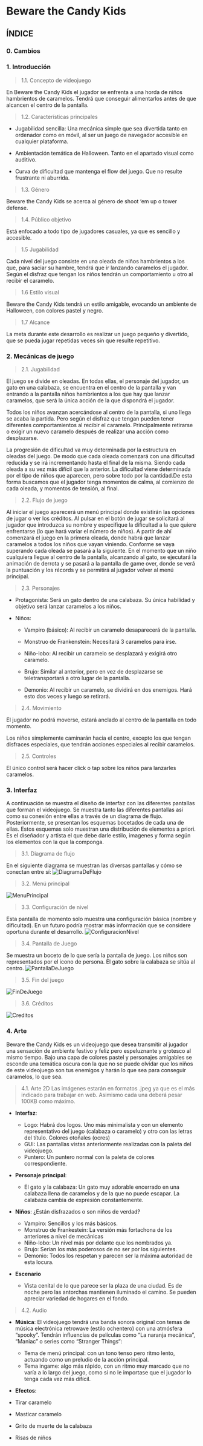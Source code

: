 # Beware the Candy Kids

## ÍNDICE

### 0. Cambios ###

### 1. Introducción ###

   >1.1. Concepto de videojuego
   
En Beware the Candy Kids el jugador se enfrenta a una horda de niños hambrientos de caramelos. Tendrá que conseguir alimentarlos antes de que alcancen el centro de la pantalla.

   >1.2. Características principales
   
* Jugabilidad sencilla: Una mecánica simple que sea divertida tanto en ordenador como en móvil, al ser un juego de navegador accesible en cualquier plataforma.

* Ambientación temática de Halloween. Tanto en el apartado visual como auditivo.

* Curva de dificultad que mantenga el flow del juego. Que no resulte frustrante ni aburrida.


>1.3. Género
   
Beware the Candy Kids se acerca al género de shoot ‘em up o tower defense.

   >1.4. Público objetivo
  
Está enfocado a todo tipo de jugadores casuales, ya que es sencillo y accesible.

   >1.5 Jugabilidad
  
Cada nivel del juego consiste en una oleada de niños hambrientos a los que, para saciar su hambre, tendrá que ir lanzando caramelos el jugador. Según el disfraz que tengan los niños tendrán un comportamiento u otro al recibir el caramelo.

   >1.6 Estilo visual
  
Beware the Candy Kids tendrá un estilo amigable, evocando un ambiente de Halloween, con colores pastel y negro.
 
  >1.7 Alcance
  
La meta durante este desarrollo es realizar un juego pequeño y divertido, que se pueda jugar repetidas veces sin que resulte repetitivo.

### 2. Mecánicas de juego ###

   >2.1. Jugabilidad
   
El juego se divide en oleadas. En todas ellas, el personaje del jugador, un gato en una calabaza, se encuentra en el centro de la pantalla y van entrando a la pantalla niños hambrientos a los que hay que lanzar caramelos, que será la única acción de la que dispondrá el jugador.

 Todos los niños avanzan acercándose al centro de la pantalla, si uno llega se acaba la partida. Pero según el disfraz que tengan pueden tener diferentes comportamientos al recibir el caramelo. Principalmente retirarse o exigir un nuevo caramelo después de realizar una acción como desplazarse.
 
 La progresión de dificultad va muy determinada por la estructura en oleadas del juego. De modo que cada oleada comenzará con una dificultad reducida y se irá incrementando hasta el final de la misma. Siendo cada oleada a su vez más difícil que la anterior. La dificultad viene determinada por el tipo de niños que aparecen, pero sobre todo por la cantidad.De esta forma buscamos que el jugador tenga momentos de calma, al comienzo de cada oleada, y momentos de tensión, al final.
  
  >2.2. Flujo de juego
  
Al iniciar el juego aparecerá un menú principal donde existirán las opciones de jugar o ver los créditos. Al pulsar en el botón de jugar se solicitará al jugador que introduzca su nombre y especifique la dificultad a la que quiere enfrentarse (lo que hará variar el número de niños). A partir de ahí comenzará el juego en la primera oleada, donde habrá que lanzar caramelos a todos los niños que vayan viniendo. Conforme se vaya superando cada oleada se pasará a la siguiente.
 En el momento que un niño cualquiera llegue al centro de la pantalla, alcanzando al gato, se ejecutará la animación de derrota y se pasará a la pantalla de game over, donde se verá la puntuación y los récords y se permitirá al jugador volver al menú principal.
   
   >2.3. Personajes
  
* Protagonista: Será un gato dentro de una calabaza. Su única habilidad y objetivo será lanzar caramelos a los niños.

* Niños:

  * Vampiro (básico): Al recibir un caramelo desaparecerá de la pantalla.
  
  * Monstruo de Frankenstein: Necesitará 3 caramelos para irse.
  
  * Niño-lobo: Al recibir un caramelo se desplazará y exigirá otro caramelo.
  
  * Brujo: Similar al anterior, pero en vez de desplazarse se teletransportará a otro lugar de la pantalla.
  
  * Demonio: Al recibir un caramelo, se dividirá en dos enemigos. Hará esto dos veces y luego se retirará.
  
  
>2.4. Movimiento 
  
El jugador no podrá moverse, estará anclado al centro de la pantalla en todo momento.

Los niños simplemente caminarán hacia el centro, excepto los que tengan disfraces especiales, que tendrán acciones especiales al recibir caramelos.
 
  >2.5. Controles
  
El único control será hacer click o tap sobre los niños para lanzarles caramelos.


### 3. Interfaz ###

A continuación se muestra el diseño de interfaz con las diferentes pantallas que forman el videojuego. Se muestra tanto las diferentes pantallas así como su conexión entre ellas a través de un diagrama de flujo. Posteriormente, se presentan los esquemas bocetados de cada una de ellas. Estos esquemas solo muestran una distribución de elementos a priori. Es el diseñador y artista el que debe darle estilo, imagenes y forma según los elementos con la que la componga. 

  >3.1. Diagrama de flujo
  
  En el siguiente diagrama se muestran las diversas pantallas y cómo se conectan entre sí:
  ![DiagramaDeFlujo](img/diagramadeflujo.jpg)
  
  >3.2. Menú principal
  
  ![MenuPrincipal](img/main.png)

  >3.3. Configuración de nivel
  
  Esta pantalla de momento solo muestra una configuración básica (nombre y dificultad). En un futuro podría mostrar más información que se considere oportuna durante el desarrollo.
   ![ConfiguracionNivel](img/settings.png)
  
  >3.4. Pantalla de Juego
  
  Se muestra un boceto de lo que sería la pantalla de juego. Los niños son representados por el icono de persona. El gato sobre la calabaza se sitúa al centro.
  ![PantallaDeJuego](img/game.png)

  >3.5. Fin del juego
  
  ![FinDeJuego](img/score.png)

  >3.6. Créditos
  
  ![Creditos](img/credits.png)

  
### 4. Arte ###

Beware the Candy Kids es un videojuego que desea transmitir al jugador una sensación de ambiente festivo y feliz pero espeluznante y grotesco al mismo tiempo. Bajo una capa de colores pastel y personajes amigables se esconde una temática oscura con la que no se puede olvidar que los niños de este videojuego son tus enemigos y harán lo que sea para conseguir caramelos, lo que sea.

  >4.1. Arte 2D
  Las imágenes estarán en formatos .jpeg ya que es el más indicado para trabajar en web. Asimismo cada una deberá pesar 100KB como máximo. 

* **Interfaz**: 
   * Logo: Habrá dos logos. Uno más minimalista y con un elemento representativo del juego (calabaza o caramelo) y otro con las letras del título. Colores otoñales (ocres)
   * GUI: Las pantallas vistas anteriormente realizadas con la paleta del videojuego.
   * Puntero: Un puntero normal con la paleta de colores correspondiente.


* **Personaje principal**:
   * El gato y la calabaza: Un gato muy adorable encerrado en una calabaza llena de caramelos y de la que no puede escapar. La calabaza cambia de expresión constantemente.

* **Niños**: ¿Están disfrazados o son niños de verdad?
   * Vampiro: Sencillos y los más básicos.
   * Monstruo de Frankestein: La versión más fortachona de los anteriores a nivel de mecánicas
   * Niño-lobo: Un nivel más por delante que los nombrados ya.
   * Brujo: Serían los más poderosos de no ser por los siguientes.
   * Demonio: Todos los respetan y parecen ser la máxima autoridad de esta locura.
	
* **Escenario**

   * Vista cenital de lo que parece ser la plaza de una ciudad. Es de noche pero las antorchas mantienen iluminado el camino. Se pueden apreciar variedad de hogares en el fondo.

>4.2. Audio
* **Música**: 
El videojuego tendrá una banda sonora original con temas de música electrónica retrowave (estilo ochentero) con una atmósfera “spooky”. Tendrán influencias de películas como “La naranja mecánica”, “Maniac” o series como “Stranger Things“:
  * Tema de menú principal: con un tono tenso pero ritmo lento, actuando como un preludio de la acción principal.
  * Tema ingame: algo más rápido, con un ritmo muy marcado que no varía a lo largo del juego, como si no le importase que el jugador lo tenga cada vez más difícil.

* **Efectos**: 
* Tirar caramelo
* Masticar caramelo
* Grito de muerte de la calabaza
* Risas de niños


